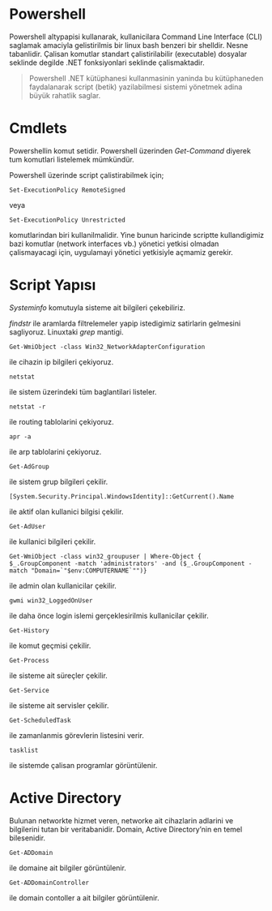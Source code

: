 # Powershell

Powershell altypapisi kullanarak, kullanicilara Command Line Interface (CLI) saglamak amaciyla gelistirilmis
bir linux bash benzeri bir shelldir.
Nesne tabanlidir. Çalisan komutlar standart çalistirilabilir (executable) dosyalar seklinde degilde .NET fonksiyonlari seklinde 
çalismaktadir.

> Powershell .NET kütüphanesi kullanmasinin yaninda bu kütüphaneden faydalanarak script (betik) yazilabilmesi sistemi yönetmek adina büyük rahatlik saglar.

# Cmdlets 

Powershellin komut setidir. Powershell üzerinden *Get-Command* diyerek tum komutlari listelemek mümkündür.

Powershell üzerinde script çalistirabilmek için;

	Set-ExecutionPolicy RemoteSigned 

veya 

	Set-ExecutionPolicy Unrestricted

komutlarindan biri kullanilmalidir. Yine bunun haricinde scriptte kullandigimiz bazi komutlar (network interfaces vb.) yönetici yetkisi olmadan çalismayacagi için,
uygulamayi yönetici yetkisiyle açmamiz gerekir.

# Script Yapısı

*Systeminfo* komutuyla sisteme ait bilgileri çekebiliriz.

*findstr* ile aramlarda filtrelemeler yapip istedigimiz satirlarin gelmesini sagliyoruz.
 Linuxtaki *grep* mantigi.

	Get-WmiObject -class Win32_NetworkAdapterConfiguration 

ile cihazin ip bilgileri çekiyoruz.

	netstat 

ile sistem üzerindeki tüm baglantilari listeler.

	netstat -r 

ile routing tablolarini çekiyoruz.

	apr -a 

ile arp tablolarini çekiyoruz.

	Get-AdGroup 

ile sistem grup bilgileri çekilir.

	[System.Security.Principal.WindowsIdentity]::GetCurrent().Name  

ile aktif olan kullanici bilgisi çekilir.

	Get-AdUser 

ile kullanici bilgileri çekilir.

	Get-WmiObject -class win32_groupuser | Where-Object { $_.GroupComponent -match 'administrators' -and ($_.GroupComponent -match "Domain=`"$env:COMPUTERNAME`"")}

ile admin olan kullanicilar çekilir.

	gwmi win32_LoggedOnUser 

ile daha önce login islemi gerçeklesirilmis kullanicilar çekilir.

	Get-History 

ile komut geçmisi çekilir.

	Get-Process 

ile sisteme ait süreçler çekilir.

	Get-Service 

ile sisteme ait servisler çekilir.

	Get-ScheduledTask 

ile zamanlanmis görevlerin listesini verir.


	tasklist 

ile sistemde çalisan programlar görüntülenir.

# Active Directory

Bulunan networkte hizmet veren, networke ait cihazlarin adlarini ve bilgilerini tutan bir veritabanidir. Domain, Active
Directory’nin en temel bilesenidir.

	Get-ADDomain 

ile domaine ait bilgiler görüntülenir.

	Get-ADDomainController 

ile domain contoller a ait bilgiler görüntülenir.
